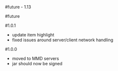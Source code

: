 #future - 1.13

#future

#1.0.1
- update item highlight
- fixed issues around server/client network handling

#1.0.0
- moved to MMD servers
- jar should now be signed

